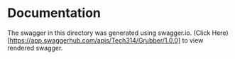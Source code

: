 # Documentation

The swagger in this directory was generated using swagger.io. (Click Here)[https://app.swaggerhub.com/apis/Tech314/Grubber/1.0.0] to view rendered swagger.
